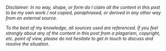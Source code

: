 _Disclaimer: In no way, shape, or form do I claim all the content in this 
post to be my own work / not copied, paraphrased, or derived in any other way
from an external source._
 
_To the best of my knowledge, all sources used are referenced. If you feel 
strongly about any of the content in this post from a plagarism, copyright,
 etc. point of view, please do not hesitate to get in touch to discuss and 
 resolve the situation._
